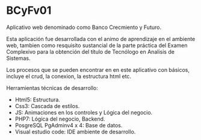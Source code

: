 # BCyFv01
Aplicativo web denominado como Banco Crecmiento y Futuro. 

Esta aplicación fue desarrollada con el animo de aprendizaje en el ambiente web, tambien como resquisito sustancial de la parte práctica del Examen Complexivo para la obtención del título de Tecnólogo en Analisis de Sistemas. 

Los procesos que se pueden encontrar en en este aplicativo con básicos, incluye el crud, la conexion, la estructura html etc.


Herramientas técnicas de desarrollo:
- Html5: Estructura.
- Css3: Cascada de estilos.
- JS: Animaciones en los controles y Lógica del negocio.
- PHP7: Lógica del negocio, Backend.
- PosgreSQL PgAdminv4 x 4: Base de datos.
- Visual estudio code: IDE ambiente de desarrollo.
